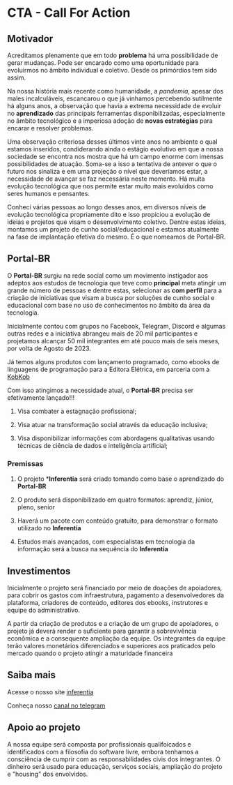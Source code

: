 # CTA - Call For Action

## Motivador

Acreditamos plenamente que em todo **problema** há uma possibilidade de gerar mudanças. Pode ser encarado como uma oportunidade para evoluirmos no âmbito individual e coletivo. Desde os primórdios tem sido assim.

Na nossa história mais recente como humanidade, a *pandemia*, apesar dos males incalculáveis, escancarou o que já vinhamos percebendo sutilmente há alguns anos, a observação que havia a extrema necessidade de evoluir no **aprendizado** das principais ferramentas disponibilizadas, especialmente no âmbito tecnológico e a imperiosa adoção de **novas estratégias** para encarar e resolver problemas.

Uma observação criteriosa desses últimos vinte anos no ambiente o qual estamos inseridos, condiderando ainda o estágio evolutivo em que a nossa sociedade se encontra nos mostra que há um campo enorme com imensas possibilidades de atuação. Soma-se a isso a tentativa de antever o que o futuro nos sinaliza e em uma projeção o nível que deveríamos estar, a necessidade de avançar se faz necessária neste momento. Há muita evolução tecnológica que nos permite estar muito mais evoluídos como seres humanos e pensantes.

Conheci várias pessoas ao longo desses anos, em diversos níveis de evolução tecnológica propriamente dito e isso propiciou a evolução de ideias e projetos que visam o desenvolvimento coletivo. Dentre estas ideias, montamos um projeto de cunho social/educacional e estamos atualmente na fase de implantação efetiva do mesmo. É o que nomeamos de Portal-BR.

## Portal-BR

O **Portal-BR** surgiu na rede social como um movimento instigador aos adeptos aos estudos de tecnologia que teve como **principal** meta atingir um grande número de pessoas e dentre estas, selecionar as **com perfil** para a criação de iniciativas que visam a busca por soluções de cunho social e educacional com base no uso de conhecimentos no âmbito da área da tecnologia. 

Inicialmente contou com grupos no Facebook, Telegram, Discord e algumas outras redes e a iniciativa abrangeu mais de 20 mil participantes e projetamos alcançar 50 mil integrantes em até pouco mais de seis meses, por volta de Agosto de 2023.

Já temos alguns produtos com lançamento programado, como ebooks de linguagens de programação para a Editora Elétrica, em parceria com a [KobKob](https://kobkob.org)

Com isso atingimos a necessidade atual, o **Portal-BR** precisa ser efetivamente lançado!!!

1. Visa combater a estagnação profissional;

2. Visa atuar na transformação social através da educação inclusiva;

3. Visa disponibilizar informações com abordagens qualitativas usando técnicas de ciência de dados e inteligência artificial;

### Premissas

1. O projeto ***Inferentia** será criado tomando como base o aprendizado do **Portal-BR**

2. O produto será disponibilizado em quatro formatos: aprendiz, júnior, pleno, senior

3. Haverá um pacote com conteúdo gratuito, para demonstrar o formato utilizado no **Inferentia**

4. Estudos mais avançados, com especialistas em tecnologia da informação será a busca na sequência do **Inferentia**

## Investimentos

Inicialmente o projeto será financiado por meio de doações de apoiadores, para cobrir os gastos com infraestrutura, pagamento a desenvolvedores da plataforma, criadores de conteúdo, editores dos ebooks, instrutores e equipe do administrativo.

A partir da criação de produtos e a criação de um grupo de apoiadores, o projeto já deverá render o suficiente para garantir a sobrevivência econômica e a consequente ampliação da equipe. Os integrantes da equipe terão valores monetários diferenciados e superiores aos praticados pelo mercado quando o projeto atingir a maturidade financeira

## Saiba mais

Acesse o nosso site [inferentia](https://inferentia.com.br)

Conheça nosso [canal no telegram](https://t.me/inferentia)

## Apoio ao projeto

A nossa equipe será composta por profissionais qualifoicados e identificados com a filosofia do software livre, embora tenhamos a consciência de cumprir com as responsabilidades civis dos integrantes. O dinheiro será usado para educação, serviços sociais, ampliação do projeto e "housing" dos envolvidos.
